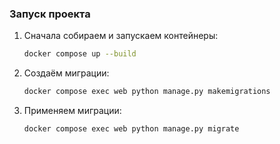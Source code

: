 ### Запуск проекта

1. Сначала собираем и запускаем контейнеры:

    ```bash
    docker compose up --build
    ```

2. Создаём миграции:

    ```bash
    docker compose exec web python manage.py makemigrations
    ```

3. Применяем миграции:

    ```bash
    docker compose exec web python manage.py migrate
    ```
